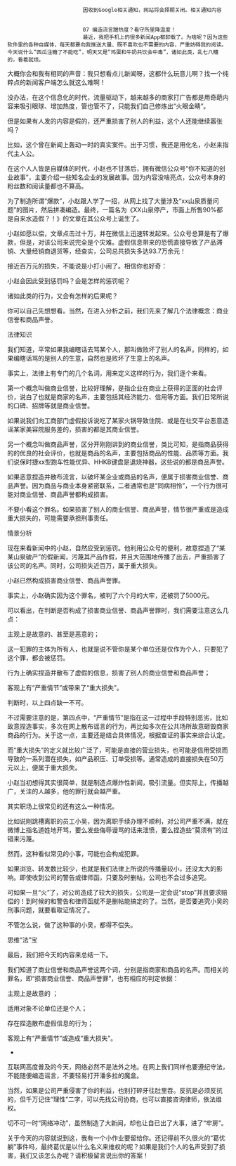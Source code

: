 
                            
                            因收到Google相关通知，网站将会择期关闭。相关通知内容
                            
                            
                            07 编造流言蹭热度？看守所里降温度！
                            最近，我把手机上的很多新闻App都卸载了。为啥呢？因为这些软件里的各种自媒体，每天都要向我推送大量、既不喜欢也不需要的内容，严重妨碍我的阅读。今天说什么“西瓜注糖了不能吃”，明天又是“鸡蛋和牛奶共饮会中毒”，诸如此类，乱七八糟的，看着就烦。

大概你会和我有相同的声音：我只想看点儿新闻呀，这都什么玩意儿啊？找一个纯粹点的新闻客户端怎么就这么难啊！

没办法，在这个信息化的时代，流量驱动下，越来越多的商家打广告都是用奇葩内容来吸引眼球、增加热度，管也管不了，只能我们自己修炼出“火眼金睛”。

但是如果有人发的内容是假的，还严重损害了别人的利益，这个人还能继续嚣张吗？

比如，这个曾在新闻上轰动一时的真实案件。出于习惯，我还是用化名，小赵来指代主人公。

在这个人人皆是自媒体的时代，小赵也不甘落后，拥有微信公众号“你不知道的创业故事”，主要介绍一些知名企业的发展故事。因为内容没啥亮点，公众号本身的粉丝数和阅读量都也不算高。

为了制造所谓“爆款”，小赵跟人学了一招，从网上找了大量涉及“xx山泉质量问题”的图片，然后拼凑编造。最终，一篇名为《XX山泉停产，市面上所售90%都是自来水造假？！》的文章在其公众号上诞生了。

小赵如愿以偿，文章点击过十万，并在微信上迅速转发起来。公众号总算是有了爆款，但是，对该公司来说完全是个灾难。虚假信息带来的恐慌直接导致了产品滞销、大量经销商退货等，经查实，公司总共损失多达93.7万余元！

接近百万元的损失，不能说是小打小闹了。相信你也好奇：


小赵会因此受到惩罚吗？会是怎样的惩罚呢？

诸如此类的行为，又会有怎样的后果呢？


你可以自己先想想看。当然，在进入分析之前，我们先来了解几个法律概念：商业信誉和商品声誉。

法律知识

我们知道，平常如果我编瞎话去骂某个人，那叫做败坏了别人的名声。同样的，如果编瞎话骂的是别人的生意，自然也是败坏了生意上的名声。

事实上，法律上有专门的几个名词，用来定义这样的行为，我们逐个来看。

第一个概念叫做商业信誉，比较好理解，是指企业在商业上获得的正面的社会评价，说白了也就是商家的名声，主要包括其经济能力、信用等方面。我们日常所说的口碑、招牌等就是商业信誉。

如果说我们向工商部门虚假投诉说吃了某家火锅导致住院、或是在社交平台恶意造谣某家美容院服务差的，损害的都是其商业信誉。

另一个概念叫做商品声誉，区分开刚刚讲到的商业信誉，类比可知，是指商品获得的的优良的社会评价，也就是商品的名声，主要包括商品的性能、品质等方面。我们说保时捷xx型跑车性能优异、HHKB键盘是退烧神器，这些说的都是商品声誉。

如果恶意捏造并散布流言，以破坏某企业或商品的名声，便属于损害商业信誉、商品声誉。因为商品与商业本身紧密联系，二者通常也是“同病相怜”，一个行为很可能对商业信誉、商品声誉都构成损害。

不要小看这个罪名。如果损害了别人的商业信誉、商品声誉，情节很严重或是造成重大损失的，可能需要承担刑事责任。

情景分析

现在来看新闻中的小赵，自然应受到惩罚。他利用公众号的便利，故意捏造了“某某山泉破产”的假新闻，污蔑其产品作假，并且大范围地传播了出去，严重损害了该公司的名声。同时，公司损失近百万，属于重大损失。

小赵已然构成损害商业信誉、商品声誉罪。

事实上，小赵确实因为这个罪名，被判了六个月的大牢，还被罚了5000元。

可以看出，在判断是否构成了损害商业信誉、商品声誉罪时，我们需要注意这么几点：


主观上是故意的、甚至是恶意的；

这一犯罪的主体为所有人，也就是说不管你是某个单位还是仅作为个人，只要犯了这个罪，都会被惩罚。

行为上确实捏造并散布了虚假的信息，损害了别人的商业信誉和商品声誉；

客观上有“严重情节”或带来了“重大损失”。


判断时，以上四点缺一不可。

不过需要注意的是，第四点中，“严重情节”是指在这一过程中手段特别恶劣，比如故意捏造事实，多次在网上散布谣言的行为，再比如多次在公共场所故意砸毁商家商品的行为。关于这一点，主要还是结合具体情况，根据查证的事实来综合认定。

而“重大损失”的定义就比较广泛了，可能是直接的营业损失，也可能是信用受损而导致的一系列潜在损失，如产品积压、订单受损等。通常造成的直接损失在50万元以上，便属于重大损失。

小赵当初想得其实很简单，就是制造点爆炸性新闻，吸引流量。但实际上，传播越广，关注的人越多，他的罪行就会越严重。

其实职场上很常见的还有这么一种情况。

比如说刚跳槽离职的员工小吴，因为离职手续办理不顺利，对公司严重不满，就在微博上指名道姓地开骂，要么发些侮辱谩骂的话来泄愤，要么捏造些“莫须有”的过错来污蔑。

然而，这种看似常见的小事，可能也会构成犯罪。

如果浏览、转发数比较少，也就是我们法律上所说的传播量较小，还没太大的影响。即使收到公司的警告或律师函，只要及时删帖，公司也不会过多追究。

可如果一旦“火”了，对公司造成了较大的损失，公司是一定会说“stop”并且要求赔偿的！到时候的和警告和律师函就不是删帖能搞定的了。当然，是否要追究小吴的刑事问题，就要看取证情况了。

不管怎么说，做了这种事的小吴，都得不偿失。

思维“法”宝

最后，我们把今天的内容来总结一下。

我们知道了商业信誉和商品声誉这两个词，分别是指商家和商品的名声。而相关的罪名，即“损害商业信誉、商品声誉罪”，也有相应的判定依据：


主观上是故意的 ；

适用对象不论单位还是个人；

存在捏造散布虚假信息的行为；

客观上有“严重情节”或造成“重大损失”。


-
互联网高度普及的今天，网络必然不是法外之地。在网上我们同样也要遵纪守法，不能随便编造谣言，不要轻易打开潘多拉的魔盒。

当然，如果是公司严重侵害了你的利益，也别打碎牙往肚里吞。反抗是必须反抗的，但千万记住“理性”二字，可以先找公司协商，也可以直接咨询律师，依法维权。

切不可一时“网络冲动”，虽然制造了大新闻，却也让自已出了大事，进了“牢房”。

关于今天的内容就说到这，我有一个小作业要留给你。还记得前不久很火的“葛优躺”事件吗，最终葛优是以什么名义来维权的呢？如果是我们个人的名声受到了损害，我们又该怎么办呢？请积极留言说出你的答案！

                        
                        
                            